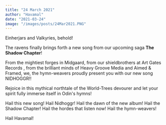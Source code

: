 ```yaml
---
title: "24 March 2021"
author: "Havamal"
date: "2021-03-24"
image: "/images/posts/24Mar2021.PNG"
---
```


Einherjars and Valkyries, behold!

The ravens finally brings forth a new song from our upcoming saga **The Shadow Chapter**!

From the mightiest forges in Midgaard, from our shieldbrothers at Art Gates Records , from the brilliant minds of Heavy Groove Media and Aimed & Framed, we, the hymn-weavers proudly present you with our new song NIDHOGGR!!

Rejoice in this mythical northtale of the World-Trees devourer and let your spirit fully immerse itself in Odin's hymns!

Hail this new song! Hail Nidhoggr! Hail the dawn of the new album! Hail the Shadow Chapter! Hail the hordes that listen now! Hail the hymn-weavers!

Hail Havamal!